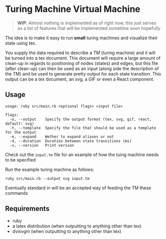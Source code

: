 # Turing Machine Virtual Machine

> **WIP**: Almost nothing is implemented as of right now, this just serves as a list of features that will be implemented sometime soon hopefully

The idea is to make it easy to run **small** turing machines and visualize their state using tex.

You supply the data required to describe a *TM* (turing machine) and it will be turned into a tex document. This document will require a large amount of clean-up in regards to positioning of nodes (states) and edges, but this file (after clean-up) can then be used as an input (along side the description of the TM) and be used to generate pretty output for each state transition. This output can be a tex document, an svg, a GIF or even a React component.

## Usage

```
usage: ruby src/main.rb <optional flags> <input file>

flags:
  -o, --output    Specify the output format (tex, svg, gif, react, default: svg)
  -t, --template  Specify the file that should be used as a template for the output
  -e, --expand    Wether to expand aliases or not
  -d, --duration  Duration between state transitions (ms)
  -v, --version   Print version
```

Check out the `input.tm` file for an example of how the tuing machine needs to be specified

Run the example turing machine as follows:

`ruby src/main.rb --output svg input.tm`

Eventually standard in will be an accepted way of feeding the TM these commands 

## Requirements

- ruby
- a latex distribution (when outputting to anything other than tex)
- dvisvgm (when outputting to anything other than tex)

